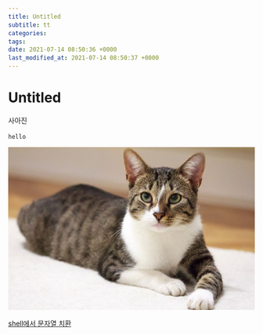 ```yaml
---
title: Untitled
subtitle: tt
categories: 
tags: 
date: 2021-07-14 08:50:36 +0000
last_modified_at: 2021-07-14 08:50:37 +0000
---
```

# Untitled

사아진

`hello`

![/assets/images/2021/07/14/Untitled/Untitled.png](/assets/images/2021/07/14/Untitled/Untitled.png)

[shell에서 문자열 치환](https://www.notion.so/shell-c34ea2cc03644609ae9b74ed40aecc2f)